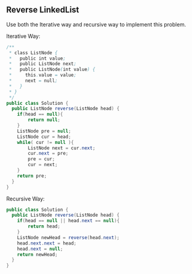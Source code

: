 ## Reverse LinkedList
Use both the Iterative way and recursive way to implement this problem.

Iterative Way:
```java
/**
 * class ListNode {
 *   public int value;
 *   public ListNode next;
 *   public ListNode(int value) {
 *     this.value = value;
 *     next = null;
 *   }
 * }
 */
public class Solution {
  public ListNode reverse(ListNode head) {
    if(head == null){
    	return null;
    }
    ListNode pre = null;
    ListNode cur = head;
    while( cur != null ){
    	ListNode next = cur.next;
    	cur.next = pre;
    	pre = cur;
    	cur = next;
    }
    return pre;
  }
}
```

Recursive Way:
```java
public class Solution {
  public ListNode reverse(ListNode head) {
    if(head == null || head.next == null){
    	return head;
    }
    ListNode newHead = reverse(head.next);
    head.next.next = head;
    head.next = null;
    return newHead;
  }
}
```